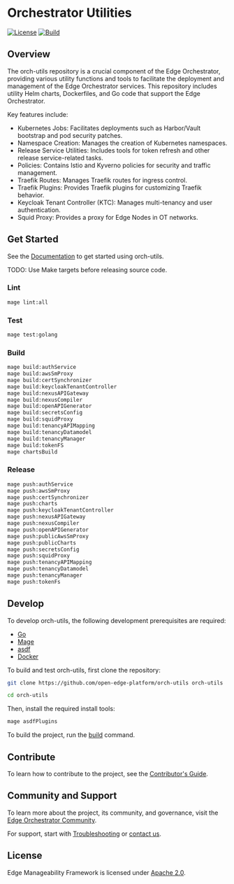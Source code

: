 # Orchestrator Utilities

[![License](https://img.shields.io/badge/License-Apache%202.0-blue.svg)](https://opensource.org/licenses/Apache-2.0) [![Build](https://github.com/open-edge-platform/orch-utils/actions/workflows/lint-test-build-publish.yml/badge.svg)](https://github.com/open-edge-platform/orch-utils/actions/workflows/lint-test-build-publish.yml)

## Overview

The orch-utils repository is a crucial component of the Edge Orchestrator, providing various utility functions and tools
to facilitate the deployment and management of the Edge Orchestrator services. This repository includes utility Helm
charts, Dockerfiles, and Go code that support the Edge Orchestrator.

Key features include:

- Kubernetes Jobs: Facilitates deployments such as Harbor/Vault bootstrap and pod security patches.
- Namespace Creation: Manages the creation of Kubernetes namespaces.
- Release Service Utilities: Includes tools for token refresh and other release service-related tasks.
- Policies: Contains Istio and Kyverno policies for security and traffic management.
- Traefik Routes: Manages Traefik routes for ingress control.
- Traefik Plugins: Provides Traefik plugins for customizing Traefik behavior.
- Keycloak Tenant Controller (KTC): Manages multi-tenancy and user authentication.
- Squid Proxy: Provides a proxy for Edge Nodes in OT networks.

## Get Started

See the [Documentation](https://docs.openedgeplatform.intel.com/edge-manage-docs/main/index.html) to get started using orch-utils.

TODO: Use Make targets before releasing source code.

### Lint

```sh
mage lint:all
```

### Test

```sh
mage test:golang
```

### Build

```sh
mage build:authService
mage build:awsSmProxy
mage build:certSynchronizer
mage build:keycloakTenantController
mage build:nexusAPIGateway
mage build:nexusCompiler
mage build:openAPIGenerator
mage build:secretsConfig
mage build:squidProxy
mage build:tenancyAPIMapping
mage build:tenancyDatamodel
mage build:tenancyManager
mage build:tokenFS
mage chartsBuild
```

### Release

```sh
mage push:authService
mage push:awsSmProxy
mage push:certSynchronizer
mage push:charts
mage push:keycloakTenantController
mage push:nexusAPIGateway
mage push:nexusCompiler
mage push:openAPIGenerator
mage push:publicAwsSmProxy
mage push:publicCharts
mage push:secretsConfig
mage push:squidProxy
mage push:tenancyAPIMapping
mage push:tenancyDatamodel
mage push:tenancyManager
mage push:tokenFs
```

## Develop

To develop orch-utils, the following development prerequisites are required:

- [Go](https://go.dev/doc/install)
- [Mage](https://magefile.org/)
- [asdf](https://asdf-vm.com/guide/getting-started.html)
- [Docker](https://docs.docker.com/get-docker/)

To build and test orch-utils, first clone the repository:

```sh
git clone https://github.com/open-edge-platform/orch-utils orch-utils

cd orch-utils
```

Then, install the required install tools:

```sh
mage asdfPlugins
```

To build the project, run the [build](#build) command.

## Contribute

To learn how to contribute to the project, see the [Contributor's Guide](https://docs.openedgeplatform.intel.com/edge-manage-docs/main/developer_guide/contributor_guide/index.html).

## Community and Support

To learn more about the project, its community, and governance, visit the [Edge Orchestrator
Community](https://github.com/open-edge-platform).

For support, start with [Troubleshooting](https://github.com/open-edge-platform) or [contact us](https://github.com/open-edge-platform).

## License

Edge Manageability Framework is licensed under [Apache 2.0](http://www.apache.org/licenses/LICENSE-2.0).
